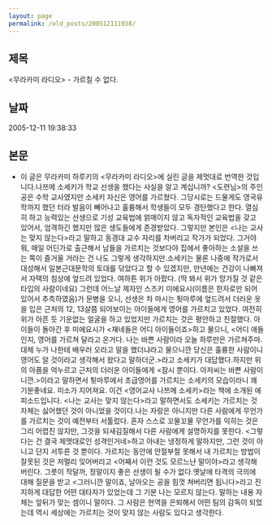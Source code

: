 ```yaml
---
layout: page
permalink: /old_posts/200512111938/
---
```


## 제목
&lt;무라카미 라디오&gt; - 가르칠 수 없다.

## 날짜
2005-12-11 19:38:33

## 본문
* 이 글은 무라카미 하루키의 <무라카미 라디오>에 실린 글을 제멋대로 번역한 것입니다.나쯔메 소세키가 학교 선생을 했다는 사실을 알고 계십니까? <도련님>의 주인공은 수학 교사였지만 소세키 자신은 영어를 가르쳤다. 그당시로는 드물게도 영국유학까지 했던 터라 발음이 빼어나고 훌륭해서 학생들이 모두 경탄했다고 한다. 열심히 하고 능력있는 선생으로 기성 교육법에 얽매이지 않고 독자적인 교육법을 갖고 있어서, 엄격하긴 했지만 많은 생도들에게 존경받았다. 그렇지만 본인은 <나는 교사는 맞지 않는다>라고 말하고 동경대 교수 자리를 차버리고 작가가 되었다. 그거야 뭐, 매일 어딘가로 출근해서 남들을 가르치는 것보다야 집에서 좋아하는 소설을 쓰는 쪽이 즐거울 거라는 건 나도 그렇게 생각하지만.소세키는 물론 나중에 작가로서 대성해서 일본근대문학의 토대를 닦았다고 할 수 있겠지만, 만년에는 건강이 나빠져서 자택의 침상에 엎드려 있었다. 여하튼 위가 아팠다. (딱 봐서 위가 망가질 것 같은 타입의 사람이네요) 그런데 어느날 제자인 스즈키 미에요시(이름은 한자로만 되어 있어서 추측하였음)가 문병을 오니, 선생은 차 마시는 툇마루에 엎드려서 더러운 옷을 입은 근처의 12, 13살쯤 되어보이는 아이들에게 영어를 가르치고 있었다. 여전히 위가 아픈 듯 기운없는 얼굴을 하고 있었지만 가르치는 것은 평안하고 친절했다. 아이들이 돌아간 후 미에요시가 <쟤네들은 어디 아이들이죠>하고 물으니, <어디 애들인지, 영어를 가르쳐 달라고 온거다. 나는 바쁜 사람이라 오늘 하루만은 가르쳐주마. 대체 누가 나한테 배우러 오라고 말을 했더냐라고 물으니깐 당신은 훌륭한 사람이니 영어도 알 것이라고 생각해서 왔다고 말하더군.>라고 소세키가 대답했다.하지만 위의 아픔을 억누르고 근처의 더러운 아이들에게 <잠시 뿐이다. 아저씨는 바쁜 사람이니깐.>이라고 말하면서 툇마루에서 초급영어를 가르치는 소세키의 모습이라니 꽤 기분좋네요. 미소가 지어져요. 이건 <영어교사 나쯔메 소세키>라는 책에 소개된 에피소드입니다. <나는 교사는 맞지 않는다>라고 말하면서도 소세키는 가르치는 것 자체는 싫어했던 것이 아니었을 것이다.나는 자랑은 아니지만 다른 사람에게 무언가를 가르치는 것이 예전부터 서툴렀다. 혼자 스스로 꼬물꼬물 무언가를 익히는 것은 그리 어렵진 않지만, 그것을 되새김질해서 다른 사람에게 설명하지를 못한다. <그렇다는 건 결국 제멋대로인 성격인거네>하고 아내는 냉정하게 말하지만, 그런 것이 아니고 단지 서투른 것 뿐이다. 가르치는 동안에 안절부절 못해서 내 가르치는 방법이 잘못된 것은 저멀리 잊어버리고 <어째서 이런 것도 모르느냔 말이야>라고 생각해 버린다. 그릇이 작달까, 정말이지 좋은 선생이 될 수가 없다.옛날에 타격의 극의에 대해 질문을 받고 <그러니깐 말이죠, 날아오는 공을 힘껏 쳐버리면 됩니다>라고 진지하게 대답한 어떤 대타자가 있었는데 그 기분 나는 모르지 않는다. 말하는 내용 자체는 앞뒤가 맞는 셈이니 말이다. 그 사람은 현역을 은퇴해서 어떤 팀의 감독이 되었는데 역시 세상에는 가르치는 것이 맞지 않는 사람도 있다고 생각한다.